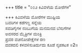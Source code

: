 +++
title = "೦೦೨ ಕಿವಿವಳೆಯ ಮೋರೆಗಳ"

+++
ಕಿವಿವಳೆಯ ಮೋರೆಗಳ ಮುಷ್ಟಿಯ   
ಬವರಿಗಳ ಕಡೆಗಣ್ಣ ಸನ್ನೆಯ   
ಸವಡಿಗೈಗಳ ನಂಬುಗೆಯ ಮನಮನದ ಬೆಸುಗೆಗಳ  
ಅವಸರದ ಮೈತ್ರಿಗಳ ಮಂತ್ರಿ  
ಪ್ರವರ ವಚನೋಪೇಕ್ಷೆಗಳ ರಣ  
ದವಕದಲಿ ಕಳವಳಿಸುತಿರ್ದುದು ಕೂಡೆ ನೃಪಕಟಕ    ॥2॥